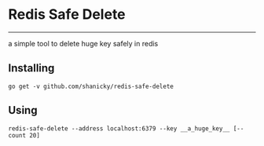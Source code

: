 # Redis Safe Delete
----
a simple tool to delete huge key safely in redis


## Installing

```shell
go get -v github.com/shanicky/redis-safe-delete
```

## Using

```
redis-safe-delete --address localhost:6379 --key __a_huge_key__ [--count 20]
```